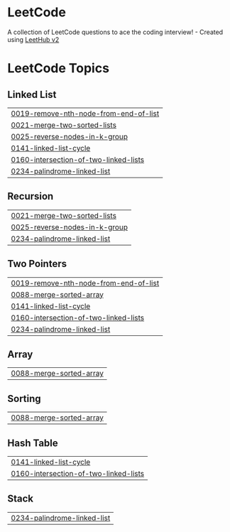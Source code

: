 # LeetCode
A collection of LeetCode questions to ace the coding interview! - Created using [LeetHub v2](https://github.com/arunbhardwaj/LeetHub-2.0)

<!---LeetCode Topics Start-->
# LeetCode Topics
## Linked List
|  |
| ------- |
| [0019-remove-nth-node-from-end-of-list](https://github.com/praneethsaithota/LeetCode/tree/master/0019-remove-nth-node-from-end-of-list) |
| [0021-merge-two-sorted-lists](https://github.com/praneethsaithota/LeetCode/tree/master/0021-merge-two-sorted-lists) |
| [0025-reverse-nodes-in-k-group](https://github.com/praneethsaithota/LeetCode/tree/master/0025-reverse-nodes-in-k-group) |
| [0141-linked-list-cycle](https://github.com/praneethsaithota/LeetCode/tree/master/0141-linked-list-cycle) |
| [0160-intersection-of-two-linked-lists](https://github.com/praneethsaithota/LeetCode/tree/master/0160-intersection-of-two-linked-lists) |
| [0234-palindrome-linked-list](https://github.com/praneethsaithota/LeetCode/tree/master/0234-palindrome-linked-list) |
## Recursion
|  |
| ------- |
| [0021-merge-two-sorted-lists](https://github.com/praneethsaithota/LeetCode/tree/master/0021-merge-two-sorted-lists) |
| [0025-reverse-nodes-in-k-group](https://github.com/praneethsaithota/LeetCode/tree/master/0025-reverse-nodes-in-k-group) |
| [0234-palindrome-linked-list](https://github.com/praneethsaithota/LeetCode/tree/master/0234-palindrome-linked-list) |
## Two Pointers
|  |
| ------- |
| [0019-remove-nth-node-from-end-of-list](https://github.com/praneethsaithota/LeetCode/tree/master/0019-remove-nth-node-from-end-of-list) |
| [0088-merge-sorted-array](https://github.com/praneethsaithota/LeetCode/tree/master/0088-merge-sorted-array) |
| [0141-linked-list-cycle](https://github.com/praneethsaithota/LeetCode/tree/master/0141-linked-list-cycle) |
| [0160-intersection-of-two-linked-lists](https://github.com/praneethsaithota/LeetCode/tree/master/0160-intersection-of-two-linked-lists) |
| [0234-palindrome-linked-list](https://github.com/praneethsaithota/LeetCode/tree/master/0234-palindrome-linked-list) |
## Array
|  |
| ------- |
| [0088-merge-sorted-array](https://github.com/praneethsaithota/LeetCode/tree/master/0088-merge-sorted-array) |
## Sorting
|  |
| ------- |
| [0088-merge-sorted-array](https://github.com/praneethsaithota/LeetCode/tree/master/0088-merge-sorted-array) |
## Hash Table
|  |
| ------- |
| [0141-linked-list-cycle](https://github.com/praneethsaithota/LeetCode/tree/master/0141-linked-list-cycle) |
| [0160-intersection-of-two-linked-lists](https://github.com/praneethsaithota/LeetCode/tree/master/0160-intersection-of-two-linked-lists) |
## Stack
|  |
| ------- |
| [0234-palindrome-linked-list](https://github.com/praneethsaithota/LeetCode/tree/master/0234-palindrome-linked-list) |
<!---LeetCode Topics End-->